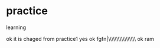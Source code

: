 # practice
learning

ok it is chaged from practice1
yes
ok
fgfn|\\\\\\\\\\\\\\\\\\\\\\\\\\\\\\\\\\
ok ram
